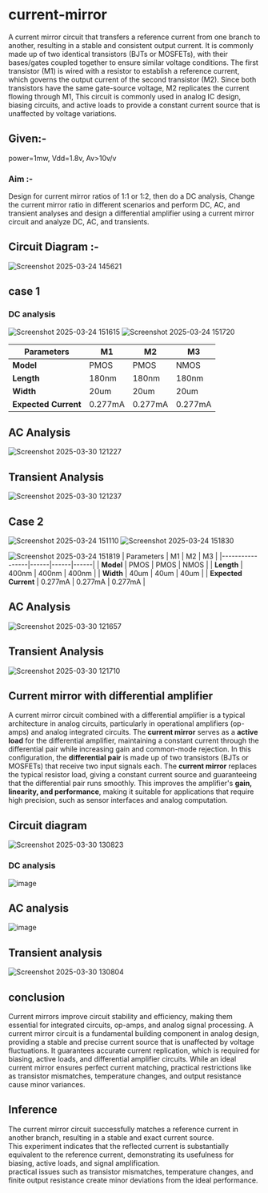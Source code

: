 # current-mirror
A current mirror circuit that transfers a reference current from one branch to another, resulting in a stable and consistent output current.  It is commonly made up of two identical transistors (BJTs or MOSFETs), with their bases/gates coupled together to ensure similar voltage conditions.  The first transistor (M1) is wired with a resistor to establish a reference current, which governs the output current of the second transistor (M2).  Since both transistors have the same  gate-source voltage, M2 replicates the current flowing through M1,  This circuit is commonly used in analog IC design, biasing circuits, and active loads to provide a constant current source that is unaffected by voltage variations.
## Given:-
power=1mw, Vdd=1.8v, Av>10v/v
### Aim :-
Design for current mirror ratios of 1:1 or 1:2, then do a DC analysis, Change the current mirror ratio in different scenarios and perform DC, AC, and transient analyses and design a differential amplifier using a current mirror circuit and analyze DC, AC, and transients.
## Circuit Diagram :-
![Screenshot 2025-03-24 145621](https://github.com/user-attachments/assets/ed7e5056-1283-4c3d-9a91-7a1371cc51cb)
## case 1
### DC analysis
![Screenshot 2025-03-24 151615](https://github.com/user-attachments/assets/6ade5ae3-2338-4f18-b06b-72283aab95fe) ![Screenshot 2025-03-24 151720](https://github.com/user-attachments/assets/9af4a75f-f9b1-4c13-a10f-410d6daf464c)

| Parameters       | M1   | M2   | M3   |
|-----------------|------|------|------|
| **Model**       | PMOS | PMOS | NMOS |
| **Length**      | 180nm | 180nm | 180nm |
| **Width**       | 20um  | 20um  | 20um  |
| **Expected Current** | 0.277mA | 0.277mA | 0.277mA |
## AC Analysis
![Screenshot 2025-03-30 121227](https://github.com/user-attachments/assets/11dcc42f-4519-429a-a01b-645a541a714c)
## Transient Analysis
![Screenshot 2025-03-30 121237](https://github.com/user-attachments/assets/ca3bdd78-c161-49a3-8c2a-1b56ab3b2115)
## Case 2
![Screenshot 2025-03-24 151110](https://github.com/user-attachments/assets/16424c4f-9477-492f-9f9c-f00742c38fd4)  ![Screenshot 2025-03-24 151830](https://github.com/user-attachments/assets/cd4f6d14-c692-4112-b012-6c5ca5772fd0)


![Screenshot 2025-03-24 151819](https://github.com/user-attachments/assets/61dac50b-9a88-48d9-b8be-b8accdfddd8e)
| Parameters       | M1   | M2   | M3   |
|-----------------|------|------|------|
| **Model**       | PMOS | PMOS | NMOS |
| **Length**      | 400nm | 400nm | 400nm |
| **Width**       | 40um  | 40um  | 40um  |
| **Expected Current** | 0.277mA | 0.277mA | 0.277mA |
## AC Analysis
![Screenshot 2025-03-30 121657](https://github.com/user-attachments/assets/0a84c64d-8f5d-4b7a-aae2-d6b6fcf7c54d)
## Transient Analysis
![Screenshot 2025-03-30 121710](https://github.com/user-attachments/assets/93888de6-f45a-4cf4-9bb1-26f52f375b12)
## Current mirror with differential amplifier 
A current mirror circuit combined with a differential amplifier is a typical architecture in analog circuits, particularly in operational amplifiers (op-amps) and analog integrated circuits.  The **current mirror** serves as a **active load** for the differential amplifier, maintaining a constant current through the differential pair while increasing gain and common-mode rejection.  In this configuration, the **differential pair** is made up of two transistors (BJTs or MOSFETs) that receive two input signals each.  The **current mirror** replaces the typical resistor load, giving a constant current source and guaranteeing that the differential pair runs smoothly.  This improves the amplifier's **gain, linearity, and performance**, making it suitable for applications that require high precision, such as sensor interfaces and analog computation.
## Circuit diagram 
![Screenshot 2025-03-30 130823](https://github.com/user-attachments/assets/f6756fd8-4072-4d4b-8519-bb47cdd153d3)
### DC analysis
![image](https://github.com/user-attachments/assets/de262ddb-afc9-42c8-b20c-0a39c9a80d2c)
## AC analysis
![image](https://github.com/user-attachments/assets/cccc131b-8401-4650-945a-f5e382bf49a1)
## Transient analysis
![Screenshot 2025-03-30 130804](https://github.com/user-attachments/assets/874065b9-f054-4ca0-a3d1-65b340b85a93)
## conclusion
Current mirrors improve circuit stability and efficiency, making them essential for integrated circuits, op-amps, and analog signal processing.
A current mirror circuit is a fundamental building component in analog design, providing a stable and precise current source that is unaffected by voltage fluctuations.  It guarantees accurate current replication, which is required for biasing, active loads, and differential amplifier circuits.  While an ideal current mirror ensures perfect current matching, practical restrictions like as transistor mismatches, temperature changes, and output resistance cause minor variances.
## Inference
The current mirror circuit successfully matches a reference current in another branch, resulting in a stable and exact current source.  
This experiment indicates that the reflected current is substantially equivalent to the reference current, demonstrating its usefulness for biasing, active loads, and signal amplification.  
practical issues such as transistor mismatches, temperature changes, and finite output resistance create minor deviations from the ideal performance.
